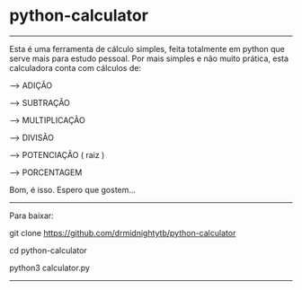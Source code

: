 # python-calculator
---------------------------------------------------------------------------

Esta é uma ferramenta de cálculo simples, feita totalmente em python que serve mais para estudo pessoal.
Por mais simples e não muito prática, esta calculadora conta com cálculos de:

--> ADIÇÃO

--> SUBTRAÇÃO

--> MULTIPLICAÇÃO

--> DIVISÃO

--> POTENCIAÇÃO ( raiz )

--> PORCENTAGEM 

Bom, é isso. Espero que gostem...

---------------------------------------------------------------------------

Para baixar:

git clone https://github.com/drmidnightytb/python-calculator

cd python-calculator

python3 calculator.py

---------------------------------------------------------------------------

